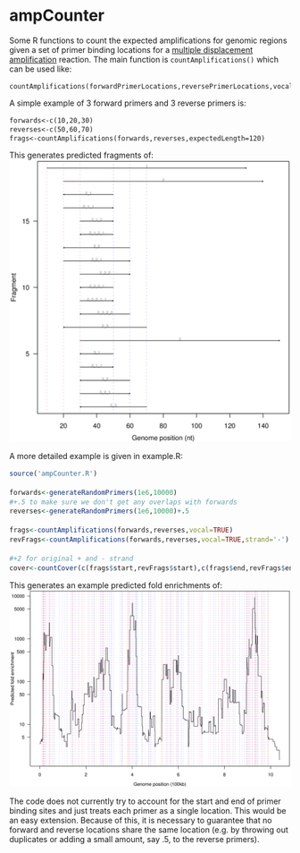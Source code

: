 # ampCounter
Some R functions to count the expected amplifications for genomic regions given a set of primer binding locations for a [multiple displacement amplification](http://en.wikipedia.org/wiki/Multiple_displacement_amplification) reaction. The main function is <code>countAmplifications()</code> which can be used like:
```
countAmplifications(forwardPrimerLocations,reversePrimerLocations,vocal=TRUE)
```
A simple example of 3 forward primers and 3 reverse primers is:
```
forwards<-c(10,20,30)
reverses<-c(50,60,70)
frags<-countAmplifications(forwards,reverses,expectedLength=120)
```
This generates predicted fragments of:
![Predicted fragments from 3 forward, 3 reverse primers](example3x3primers.png)


A more detailed example is given in example.R:
```R
source('ampCounter.R')

forwards<-generateRandomPrimers(1e6,10000)
#+.5 to make sure we don't get any overlaps with forwards
reverses<-generateRandomPrimers(1e6,10000)+.5

frags<-countAmplifications(forwards,reverses,vocal=TRUE)
revFrags<-countAmplifications(forwards,reverses,vocal=TRUE,strand='-')

#+2 for original + and - strand
cover<-countCover(c(frags$start,revFrags$start),c(frags$end,revFrags$end),vocal=TRUE)+2
```
This generates an example predicted fold enrichments of:
![Example of fold enrichment predictions](predictedEnrichmentExample.png)

The code does not currently try to account for the start and end of primer binding sites and just treats each primer as a single location. This would be an easy extension. Because of this, it is necessary to guarantee that no forward and reverse locations share the same location (e.g. by throwing out duplicates or adding a small amount, say .5, to the reverse primers).
